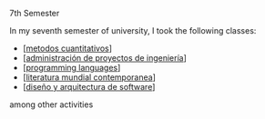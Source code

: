 ---
---


 7th Semester

In my seventh semester of university, I took the following classes:

* [[metodos cuantitativos]]
* [[administración de proyectos de ingeniería]]
* [[programming languages]]
* [[literatura mundial contemporanea]]
* [[diseño y arquitectura de software]]

among other activities


[//begin]: # "Autogenerated link references for markdown compatibility"
[metodos cuantitativos]: 7th-semester-folder/metodos-cuantitativos "Metodos Cuantitativos"
[administración de proyectos de ingeniería]: 7th-semester-folder/administración-de-proyectos-de-ingeniería "Administración De Proyectos De Ingeniería"
[programming languages]: 7th-semester-folder/programming-languages "Programming Languages"
[literatura mundial contemporanea]: 7th-semester-folder/literatura-mundial-contemporanea "Literatura Mundial Contemporanea"
[diseño y arquitectura de software]: 7th-semester-folder/diseño-y-arquitectura-de-software "Diseño Y Arquitectura De Software"
[//end]: # "Autogenerated link references"
